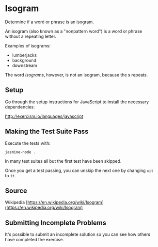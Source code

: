 # Isogram

Determine if a word or phrase is an isogram.

An isogram (also known as a "nonpattern word") is a word or phrase without a repeating letter.

Examples of isograms:

- lumberjacks
- background
- downstream

The word *isograms*, however, is not an isogram, because the s repeats.

## Setup

Go through the setup instructions for JavaScript to
install the necessary dependencies:

http://exercism.io/languages/javascript

## Making the Test Suite Pass

Execute the tests with:

    jasmine-node .

In many test suites all but the first test have been skipped.

Once you get a test passing, you can unskip the next one by
changing `xit` to `it`.

## Source

Wikipedia [https://en.wikipedia.org/wiki/Isogram](https://en.wikipedia.org/wiki/Isogram)

## Submitting Incomplete Problems
It's possible to submit an incomplete solution so you can see how others have completed the exercise.

